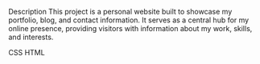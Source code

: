 Description
This project is a personal website built to showcase my portfolio, blog, and contact information. 
It serves as a central hub for my online presence, providing visitors with information about my work, skills, and interests.

CSS
HTML
